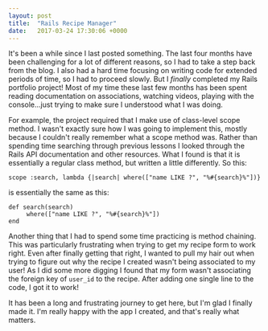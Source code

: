 ```yaml
---
layout: post
title:  "Rails Recipe Manager"
date:   2017-03-24 17:30:06 +0000
---
```



It's been a while since I last posted something. The last four months have been challenging for a lot of different reasons, so I had to take a step back from the blog. I also had a hard time focusing on writing code for extended periods of time, so I had to proceed slowly. But I *finally* completed my Rails portfolio project! Most of my time these last few months has been spent reading documentation on associations, watching videos, playing with the console...just trying to make sure I understood what I was doing. 

For example, the project required that I make use of class-level scope method. I wasn't exactly sure how I was going to implement this, mostly because I couldn't really remember what a scope method was. Rather than spending time searching through previous lessons I looked through the Rails API documentation and other resources. What I found is that it is essentially a regular class method, but written a little differently. So this:
```
scope :search, lambda {|search| where(["name LIKE ?", "%#{search}%"])}
```
is essentially the same as this:
```
def search(search)
     where(["name LIKE ?", "%#{search}%"])
end
```
Another thing that I had to spend some time practicing is method chaining. This was particularly frustrating when trying to get my recipe form to work right. Even after finally getting that right, I wanted to pull my hair out when trying to figure out why the recipe I created wasn't being associated to my user! As I did some more digging I found that my form wasn't associating the foreign key of `user_id` to the recipe. After adding one single line to the code, I got it to work!

It has been a long and frustrating journey to get here, but I'm glad I finally made it. I'm really happy with the app I created, and that's really what matters.
